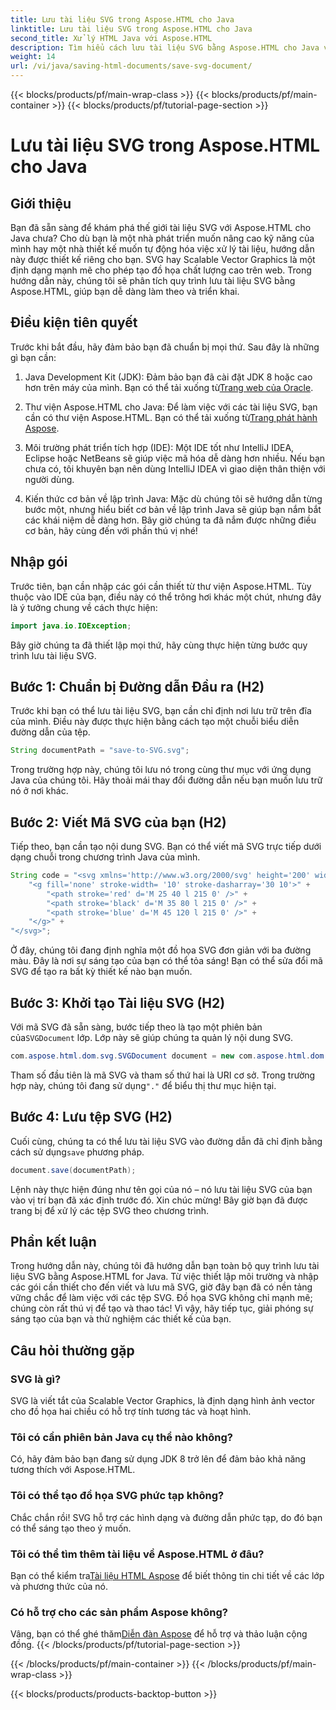 ```yaml
---
title: Lưu tài liệu SVG trong Aspose.HTML cho Java
linktitle: Lưu tài liệu SVG trong Aspose.HTML cho Java
second_title: Xử lý HTML Java với Aspose.HTML
description: Tìm hiểu cách lưu tài liệu SVG bằng Aspose.HTML cho Java với hướng dẫn từng bước dễ dàng kèm theo nhiều ví dụ này.
weight: 14
url: /vi/java/saving-html-documents/save-svg-document/
---
```


{{< blocks/products/pf/main-wrap-class >}}
{{< blocks/products/pf/main-container >}}
{{< blocks/products/pf/tutorial-page-section >}}

# Lưu tài liệu SVG trong Aspose.HTML cho Java

## Giới thiệu
Bạn đã sẵn sàng để khám phá thế giới tài liệu SVG với Aspose.HTML cho Java chưa? Cho dù bạn là một nhà phát triển muốn nâng cao kỹ năng của mình hay một nhà thiết kế muốn tự động hóa việc xử lý tài liệu, hướng dẫn này được thiết kế riêng cho bạn. SVG hay Scalable Vector Graphics là một định dạng mạnh mẽ cho phép tạo đồ họa chất lượng cao trên web. Trong hướng dẫn này, chúng tôi sẽ phân tích quy trình lưu tài liệu SVG bằng Aspose.HTML, giúp bạn dễ dàng làm theo và triển khai.
## Điều kiện tiên quyết
Trước khi bắt đầu, hãy đảm bảo bạn đã chuẩn bị mọi thứ. Sau đây là những gì bạn cần:
1.  Java Development Kit (JDK): Đảm bảo bạn đã cài đặt JDK 8 hoặc cao hơn trên máy của mình. Bạn có thể tải xuống từ[Trang web của Oracle](https://www.oracle.com/java/technologies/javase-jdk11-downloads.html).
  
2.  Thư viện Aspose.HTML cho Java: Để làm việc với các tài liệu SVG, bạn cần có thư viện Aspose.HTML. Bạn có thể tải xuống từ[Trang phát hành Aspose](https://releases.aspose.com/html/java/).
3. Môi trường phát triển tích hợp (IDE): Một IDE tốt như IntelliJ IDEA, Eclipse hoặc NetBeans sẽ giúp việc mã hóa dễ dàng hơn nhiều. Nếu bạn chưa có, tôi khuyên bạn nên dùng IntelliJ IDEA vì giao diện thân thiện với người dùng.
4. Kiến thức cơ bản về lập trình Java: Mặc dù chúng tôi sẽ hướng dẫn từng bước một, nhưng hiểu biết cơ bản về lập trình Java sẽ giúp bạn nắm bắt các khái niệm dễ dàng hơn.
Bây giờ chúng ta đã nắm được những điều cơ bản, hãy cùng đến với phần thú vị nhé!
## Nhập gói
Trước tiên, bạn cần nhập các gói cần thiết từ thư viện Aspose.HTML. Tùy thuộc vào IDE của bạn, điều này có thể trông hơi khác một chút, nhưng đây là ý tưởng chung về cách thực hiện:
```java
import java.io.IOException;
```

Bây giờ chúng ta đã thiết lập mọi thứ, hãy cùng thực hiện từng bước quy trình lưu tài liệu SVG.
## Bước 1: Chuẩn bị Đường dẫn Đầu ra (H2)
Trước khi bạn có thể lưu tài liệu SVG, bạn cần chỉ định nơi lưu trữ trên đĩa của mình. Điều này được thực hiện bằng cách tạo một chuỗi biểu diễn đường dẫn của tệp.
```java
String documentPath = "save-to-SVG.svg";
```
Trong trường hợp này, chúng tôi lưu nó trong cùng thư mục với ứng dụng Java của chúng tôi. Hãy thoải mái thay đổi đường dẫn nếu bạn muốn lưu trữ nó ở nơi khác.
## Bước 2: Viết Mã SVG của bạn (H2)
Tiếp theo, bạn cần tạo nội dung SVG. Bạn có thể viết mã SVG trực tiếp dưới dạng chuỗi trong chương trình Java của mình.
```java
String code = "<svg xmlns='http://www.w3.org/2000/svg' height='200' width='300'>" +
    "<g fill='none' stroke-width= '10' stroke-dasharray='30 10'>" +
        "<path stroke='red' d='M 25 40 l 215 0' />" +
        "<path stroke='black' d='M 35 80 l 215 0' />" +
        "<path stroke='blue' d='M 45 120 l 215 0' />" +
    "</g>" +
"</svg>";
```
Ở đây, chúng tôi đang định nghĩa một đồ họa SVG đơn giản với ba đường màu. Đây là nơi sự sáng tạo của bạn có thể tỏa sáng! Bạn có thể sửa đổi mã SVG để tạo ra bất kỳ thiết kế nào bạn muốn.
## Bước 3: Khởi tạo Tài liệu SVG (H2)
 Với mã SVG đã sẵn sàng, bước tiếp theo là tạo một phiên bản của`SVGDocument` lớp. Lớp này sẽ giúp chúng ta quản lý nội dung SVG.
```java
com.aspose.html.dom.svg.SVGDocument document = new com.aspose.html.dom.svg.SVGDocument(code, ".");
```
 Tham số đầu tiên là mã SVG và tham số thứ hai là URI cơ sở. Trong trường hợp này, chúng tôi đang sử dụng`"."` để biểu thị thư mục hiện tại.
## Bước 4: Lưu tệp SVG (H2)
 Cuối cùng, chúng ta có thể lưu tài liệu SVG vào đường dẫn đã chỉ định bằng cách sử dụng`save` phương pháp.
```java
document.save(documentPath);
```
Lệnh này thực hiện đúng như tên gọi của nó – nó lưu tài liệu SVG của bạn vào vị trí bạn đã xác định trước đó. Xin chúc mừng! Bây giờ bạn đã được trang bị để xử lý các tệp SVG theo chương trình.
## Phần kết luận
Trong hướng dẫn này, chúng tôi đã hướng dẫn bạn toàn bộ quy trình lưu tài liệu SVG bằng Aspose.HTML for Java. Từ việc thiết lập môi trường và nhập các gói cần thiết cho đến viết và lưu mã SVG, giờ đây bạn đã có nền tảng vững chắc để làm việc với các tệp SVG. Đồ họa SVG không chỉ mạnh mẽ; chúng còn rất thú vị để tạo và thao tác! Vì vậy, hãy tiếp tục, giải phóng sự sáng tạo của bạn và thử nghiệm các thiết kế của bạn.
## Câu hỏi thường gặp
### SVG là gì?
SVG là viết tắt của Scalable Vector Graphics, là định dạng hình ảnh vector cho đồ họa hai chiều có hỗ trợ tính tương tác và hoạt hình.
### Tôi có cần phiên bản Java cụ thể nào không?
Có, hãy đảm bảo bạn đang sử dụng JDK 8 trở lên để đảm bảo khả năng tương thích với Aspose.HTML.
### Tôi có thể tạo đồ họa SVG phức tạp không?
Chắc chắn rồi! SVG hỗ trợ các hình dạng và đường dẫn phức tạp, do đó bạn có thể sáng tạo theo ý muốn.
### Tôi có thể tìm thêm tài liệu về Aspose.HTML ở đâu?
 Bạn có thể kiểm tra[Tài liệu HTML Aspose](https://reference.aspose.com/html/java/) để biết thông tin chi tiết về các lớp và phương thức của nó.
### Có hỗ trợ cho các sản phẩm Aspose không?
 Vâng, bạn có thể ghé thăm[Diễn đàn Aspose](https://forum.aspose.com/c/html/29) để hỗ trợ và thảo luận cộng đồng.
{{< /blocks/products/pf/tutorial-page-section >}}

{{< /blocks/products/pf/main-container >}}
{{< /blocks/products/pf/main-wrap-class >}}

{{< blocks/products/products-backtop-button >}}
